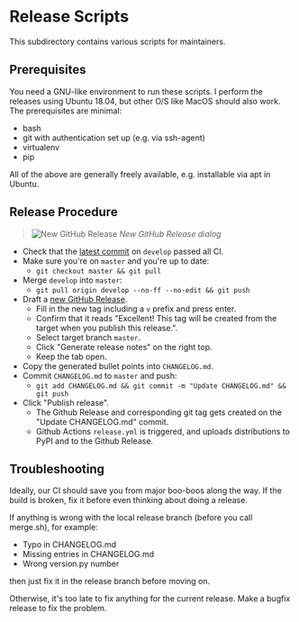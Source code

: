 # Release Scripts

This subdirectory contains various scripts for maintainers.

## Prerequisites

You need a GNU-like environment to run these scripts.  I perform the releases
using Ubuntu 18.04, but other O/S like MacOS should also work.  The
prerequisites are minimal:

- bash
- git with authentication set up (e.g. via ssh-agent)
- virtualenv
- pip

All of the above are generally freely available, e.g. installable via apt in Ubuntu.

## Release Procedure

> ![New GitHub Release](https://github.com/user-attachments/assets/cf8f2fa4-37c1-4e50-9fd8-ab6e3fd705b5)
> *New GitHub Release dialog*

- Check that the [latest commit](https://github.com/piskvorky/smart_open/commits/develop) on `develop` passed all CI.
- Make sure you're on `master` and you're up to date:
    - `git checkout master && git pull`
- Merge `develop` into `master`:
    - `git pull origin develop --no-ff --no-edit && git push`
- Draft a [new GitHub Release](https://github.com/piskvorky/smart_open/releases/new).
    - Fill in the new tag including a `v` prefix and press enter.
    - Confirm that it reads "Excellent! This tag will be created from the target when you publish this release.".
    - Select target branch `master`.
    - Click "Generate release notes" on the right top.
    - Keep the tab open.
- Copy the generated bullet points into `CHANGELOG.md`.
- Commit `CHANGELOG.md` to `master` and push:
    - `git add CHANGELOG.md && git commit -m "Update CHANGELOG.md" && git push`
- Click "Publish release".
    - The Github Release and corresponding git tag gets created on the "Update CHANGELOG.md" commit.
    - Github Actions `release.yml` is triggered, and uploads distributions to PyPI and to the Github Release.

## Troubleshooting

Ideally, our CI should save you from major boo-boos along the way.
If the build is broken, fix it before even thinking about doing a release.

If anything is wrong with the local release branch (before you call merge.sh), for example:

- Typo in CHANGELOG.md
- Missing entries in CHANGELOG.md
- Wrong version.py number

then just fix it in the release branch before moving on.

Otherwise, it's too late to fix anything for the current release.
Make a bugfix release to fix the problem.
